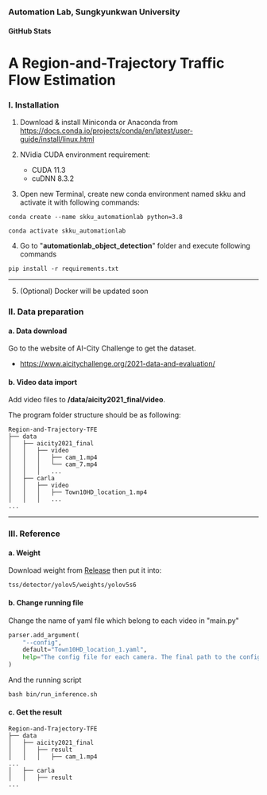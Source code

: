 ### Automation Lab, Sungkyunkwan University

#### GitHub Stats



# A Region-and-Trajectory Traffic Flow Estimation 


### I. Installation

1. Download & install Miniconda or Anaconda from https://docs.conda.io/projects/conda/en/latest/user-guide/install/linux.html


2. NVidia CUDA environment requirement:
    * CUDA 11.3
    * cuDNN 8.3.2


3. Open new Terminal, create new conda environment named skku and activate it with following commands:
```shell
conda create --name skku_automationlab python=3.8

conda activate skku_automationlab
```

4. Go to "**automationlab_object_detection**" folder and execute following commands
```shell
pip install -r requirements.txt
```
---

5. (Optional) Docker will be updated soon

### II. Data preparation

#### a. Data download

Go to the website of AI-City Challenge to get the dataset.

- https://www.aicitychallenge.org/2021-data-and-evaluation/

#### b. Video data import

Add video files to **/data/aicity2021_final/video**.
   
The program folder structure should be as following:

```
Region-and-Trajectory-TFE
├── data
│   ├── aicity2021_final
│   │   ├── video
│   │   │   ├── cam_1.mp4
│   │   │   └── cam_7.mp4
│   │   │   ...
│   ├── carla
│   │   ├── video
│   │   │   ├── Town10HD_location_1.mp4
│   │   │   ...
...
```

---

### III. Reference

#### a. Weight 

Download weight from [Release](https://github.com/SKKU-AutoLab-VSW/Region-and-Trajectory-TFE/releases/tag/v1.0.0-alpha) then put it into:
```
tss/detector/yolov5/weights/yolov5s6
```

#### b. Change running file

Change the name of yaml file which belong to each video in "main.py"

```python
parser.add_argument(
	"--config",
	default="Town10HD_location_1.yaml",
	help="The config file for each camera. The final path to the config file is: TSS/data/[dataset]/configs/[config]/"
)
```

And the running script

```shell
bash bin/run_inference.sh
```

#### c. Get the result

```
Region-and-Trajectory-TFE
├── data
│   ├── aicity2021_final
│   │   ├── result
│   │   │   ├── cam_1.mp4
...
│   ├── carla
│   │   ├── result
...
```
